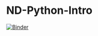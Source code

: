 # ND-Python-Intro

[![Binder](https://mybinder.org/badge_logo.svg)](https://mybinder.org/v2/gh/LSBU-IOP/ND-Python-Intro/HEAD?labpath=blank_notebook.ipynb)
